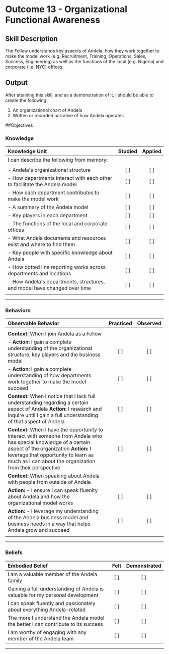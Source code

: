 # Outcome 13 - Organizational Functional Awareness

## Skill Description

The Fellow understands key aspects of Andela, how they work together to make the model work (e.g. Recruitment, Training, Operations, Sales, Success, Engineering) as well as the functions of the local (e.g. Nigeria) and corporate (i.e. NYC) offices.

## Output

After attaining this skill, and as a demonstration of it, I should be able to create the following:

1. An organizational chart of Andela
2. Written or recorded narrative of how Andela operates

##Objectives

### Knowledge

| Knowledge Unit | Studied | Applied |
|:---|:---:|:---:|
| I can describe the following from memory: | | |
| | | |
| - Andela's organizational structure | [ ] | [ ] |
| - How departments interact with each other to facilitate the Andela model | [ ] | [ ] |
| - How each department contributes to make the model work | [ ] | [ ] |
| - A summary of the Andela model | [ ] | [ ] |
| - Key players in each department | [ ] | [ ] |
| - The functions of the local and corporate offices | [ ] | [ ] | 
| - What Andela documents and resources exist and where to find them  | [ ] | [ ] |
| - Key people with specific knowledge about Andela | [ ] | [ ] |
| - How dotted line reporting works across departments and locations | [ ] | [ ] |
| - How Andela's departments, structures, and model have changed over time | [ ] | [ ] |
| | | |

---

### Behaviors

| Observable Behavior | Practiced | Observed |
|:---|:---:|:---:|
| | | |
| **Context:** When I join Andela as a Fellow | | |
| - **Action:** I gain a complete understanding of the organizational structure, key players and the business model | [ ] | [ ] |
| - **Action:** I gain a complete understanding of how departments work together to make the model succeed | [ ] | [ ] |
| **Context:** When I notice that I lack full understanding regarding a certain aspect of Andela **Action:** I research and inquire until I gain a full understanding of that aspect of Andela | [ ] | [ ] |
| **Context:** When I have the opportunity to interact with someone from Andela who has special knowledge of a certain aspect of the organization **Action:** I leverage that opportunity to learn as much as I can about the organization from their perspective | [ ] | [ ] |
| **Context:** When speaking about Andela with people from outside of Andela | | |
| **Action:** - I ensure I can speak fluenlty about Andela and how the organizational model works | [ ] | [ ] |
| **Action:** - I leverage my understanding of the Andela business model and business needs in a way that helps Andela grow and succeed| [ ] | [ ] |
| | | |

---

### Beliefs

| Embodied Belief | Felt | Demonstrated |
|:---|:---:|:---:|
| I am a valuable member of the Andela family | [ ] | [ ] |
| Gaining a full understanding of Andela is valuable for my personal development | [ ] | [ ] |
| I can speak fluently and passionately about everything Andela-related | [ ] | [ ] |
| The more I understand the Andela model the better I can contribute to its success | [ ] | [ ] |
| I am worthy of engaging with any member of the Andela team | [ ] | [ ] |

---
